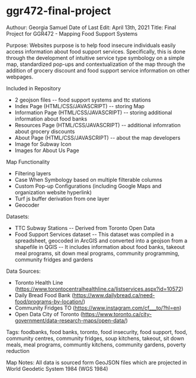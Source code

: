 # ggr472-final-project
Authour: Georgia Samuel 
Date of Last Edit: April 13th, 2021
Title:   Final Project for GGR472 - Mapping Food Support Systems
 
Purpose: Websites purpose is to help food insecure individuals easily access information about food support services. Specifically, this is done through the development of intuitive service type symbology on a simple map, standardized pop-ups and contextualization of the map through the addition of grocery discount and food support service information on other webpages.

Included in Repository
- 2 geojson files -- food support systems and ttc stations
- Index Page (HTML/CSS/JAVASCRIPT) -- storing Map 
- Information Page (HTML/CSS/JAVASCRIPT) -- storing additional information about food banks 
- Resources Page (HTML/CSS/JAVASCRIPT) -- additional infomration about grocery discounts 
- About Page (HTML/CSS/JAVASCRIPT) -- about the map developers
- Image for Subway Icon 
- Images for About Us Page


Map Functionality
- Filtering layers 
- Case When Symbology based on multiple filterable columns
- Custom Pop-up Configurations (including Google Maps and organization website hyperlink)
- Turf js buffer derivation from one layer
- Geocoder 

Datasets:
 - TTC Subway Stations 
    -- Derived from Toronto Open Data 
 - Food Support Services dataset 
     -- This dataset was compiled in a spreadsheet, geocoded in ArcGIS and converted into a geojson from a shapefile in QGIS
     -- It includes information about food banks, takeout meal programs, sit down meal programs, community programming, community fridges and gardens 

Data Sources: 
- Toronto Health Line (https://www.torontocentralhealthline.ca/listservices.aspx?id=10572)
- Daily Bread Food Bank (https://www.dailybread.ca/need-food/programs-by-location/)
- Community Fridges TO (https://www.instagram.com/cf___to/?hl=en)
- Open Data City of Toronto (https://www.toronto.ca/city-government/data-research-maps/open-data/)

Tags: foodbanks, food banks, toronto, food insecurity, food support, food, community centres, community fridges, soup kitchens, takeout, sit down meals, meal programs, communtiy kitchens, community gardens, poverty reduction

Map Notes: All data is sourced form GeoJSON files which are projected in World Geodetic System 1984 (WGS 1984)


